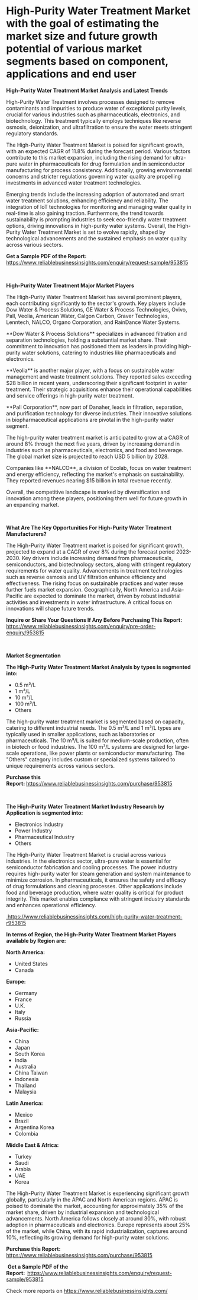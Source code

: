 <p><h1>High-Purity Water Treatment Market with the goal of estimating the market size and future growth potential of various market segments based on component, applications and end user</h1></p><p><strong>High-Purity Water Treatment Market Analysis and Latest Trends</strong></p>
<p><p>High-Purity Water Treatment involves processes designed to remove contaminants and impurities to produce water of exceptional purity levels, crucial for various industries such as pharmaceuticals, electronics, and biotechnology. This treatment typically employs techniques like reverse osmosis, deionization, and ultrafiltration to ensure the water meets stringent regulatory standards.</p><p>The High-Purity Water Treatment Market is poised for significant growth, with an expected CAGR of 11.8% during the forecast period. Various factors contribute to this market expansion, including the rising demand for ultra-pure water in pharmaceuticals for drug formulation and in semiconductor manufacturing for process consistency. Additionally, growing environmental concerns and stricter regulations governing water quality are propelling investments in advanced water treatment technologies.</p><p>Emerging trends include the increasing adoption of automated and smart water treatment solutions, enhancing efficiency and reliability. The integration of IoT technologies for monitoring and managing water quality in real-time is also gaining traction. Furthermore, the trend towards sustainability is prompting industries to seek eco-friendly water treatment options, driving innovations in high-purity water systems. Overall, the High-Purity Water Treatment Market is set to evolve rapidly, shaped by technological advancements and the sustained emphasis on water quality across various sectors.</p></p>
<p><strong>Get a Sample PDF of the Report:&nbsp;</strong> <a href="https://www.reliablebusinessinsights.com/enquiry/request-sample/953815?utm_campaign=3060&utm_medium=2&utm_source=Github&utm_content=ia&utm_term=11032025&utm_id=high-purity-water-treatment">https://www.reliablebusinessinsights.com/enquiry/request-sample/953815</a></p>
<p>&nbsp;</p>
<p><strong>High-Purity Water Treatment Major Market Players</strong></p>
<p><p>The High-Purity Water Treatment Market has several prominent players, each contributing significantly to the sector's growth. Key players include Dow Water & Process Solutions, GE Water & Process Technologies, Ovivo, Pall, Veolia, American Water, Calgon Carbon, Graver Technologies, Lenntech, NALCO, Organo Corporation, and RainDance Water Systems. </p><p>**Dow Water & Process Solutions** specializes in advanced filtration and separation technologies, holding a substantial market share. Their commitment to innovation has positioned them as leaders in providing high-purity water solutions, catering to industries like pharmaceuticals and electronics. </p><p>**Veolia** is another major player, with a focus on sustainable water management and waste treatment solutions. They reported sales exceeding $28 billion in recent years, underscoring their significant footprint in water treatment. Their strategic acquisitions enhance their operational capabilities and service offerings in high-purity water treatment.</p><p>**Pall Corporation**, now part of Danaher, leads in filtration, separation, and purification technology for diverse industries. Their innovative solutions in biopharmaceutical applications are pivotal in the high-purity water segment.</p><p>The high-purity water treatment market is anticipated to grow at a CAGR of around 8% through the next five years, driven by increasing demand in industries such as pharmaceuticals, electronics, and food and beverage. The global market size is projected to reach USD 5 billion by 2028.</p><p>Companies like **NALCO**, a division of Ecolab, focus on water treatment and energy efficiency, reflecting the market's emphasis on sustainability. They reported revenues nearing $15 billion in total revenue recently.</p><p>Overall, the competitive landscape is marked by diversification and innovation among these players, positioning them well for future growth in an expanding market.</p></p>
<p>&nbsp;</p>
<p><strong>What Are The Key Opportunities For High-Purity Water Treatment Manufacturers?</strong></p>
<p><p>The High-Purity Water Treatment market is poised for significant growth, projected to expand at a CAGR of over 8% during the forecast period 2023-2030. Key drivers include increasing demand from pharmaceuticals, semiconductors, and biotechnology sectors, along with stringent regulatory requirements for water quality. Advancements in treatment technologies such as reverse osmosis and UV filtration enhance efficiency and effectiveness. The rising focus on sustainable practices and water reuse further fuels market expansion. Geographically, North America and Asia-Pacific are expected to dominate the market, driven by robust industrial activities and investments in water infrastructure. A critical focus on innovations will shape future trends.</p></p>
<p><strong>Inquire or Share Your Questions If Any Before Purchasing This Report:</strong> <a href="https://www.reliablebusinessinsights.com/enquiry/pre-order-enquiry/953815?utm_campaign=3060&utm_medium=2&utm_source=Github&utm_content=ia&utm_term=11032025&utm_id=high-purity-water-treatment">https://www.reliablebusinessinsights.com/enquiry/pre-order-enquiry/953815</a></p>
<p>&nbsp;</p>
<p><strong>Market Segmentation</strong></p>
<p><strong>The High-Purity Water Treatment Market Analysis by types is segmented into:</strong></p>
<p><ul><li>0.5 m³/L</li><li>1 m³/L</li><li>10 m³/L</li><li>100 m³/L</li><li>Others</li></ul></p>
<p><p>The high-purity water treatment market is segmented based on capacity, catering to different industrial needs. The 0.5 m³/L and 1 m³/L types are typically used in smaller applications, such as laboratories or pharmaceuticals. The 10 m³/L is suited for medium-scale production, often in biotech or food industries. The 100 m³/L systems are designed for large-scale operations, like power plants or semiconductor manufacturing. The "Others" category includes custom or specialized systems tailored to unique requirements across various sectors.</p></p>
<p><strong>Purchase this Report:&nbsp;</strong><a href="https://www.reliablebusinessinsights.com/purchase/953815?utm_campaign=3060&utm_medium=2&utm_source=Github&utm_content=ia&utm_term=11032025&utm_id=high-purity-water-treatment">https://www.reliablebusinessinsights.com/purchase/953815</a></p>
<p>&nbsp;</p>
<p><strong>The High-Purity Water Treatment Market Industry Research by Application is segmented into:</strong></p>
<p><ul><li>Electronics Industry</li><li>Power Industry</li><li>Pharmaceutical Industry</li><li>Others</li></ul></p>
<p><p>The High-Purity Water Treatment Market is crucial across various industries. In the electronics sector, ultra-pure water is essential for semiconductor fabrication and cooling processes. The power industry requires high-purity water for steam generation and system maintenance to minimize corrosion. In pharmaceuticals, it ensures the safety and efficacy of drug formulations and cleaning processes. Other applications include food and beverage production, where water quality is critical for product integrity. This market enables compliance with stringent industry standards and enhances operational efficiency.</p></p>
<p><a href="https://www.reliablebusinessinsights.com/high-purity-water-treatment-r953815?utm_campaign=3060&utm_medium=2&utm_source=Github&utm_content=ia&utm_term=11032025&utm_id=high-purity-water-treatment">&nbsp;https://www.reliablebusinessinsights.com/high-purity-water-treatment-r953815</a></p>
<p><strong>In terms of Region, the High-Purity Water Treatment Market Players available by Region are:</strong></p>
<p>
    <p> <strong> North America: </strong>
        <ul>
            <li>United States</li>
            <li>Canada</li>
        </ul>
        </p> 
    <p> <strong> Europe: </strong>
        <ul>
            <li>Germany</li>
            <li>France</li>
            <li>U.K.</li>
            <li>Italy</li>
            <li>Russia</li>
        </ul>
        </p> 
    <p> <strong> Asia-Pacific: </strong>
        <ul>
            <li>China</li>
            <li>Japan</li>
            <li>South Korea</li>
            <li>India</li>
            <li>Australia</li>
            <li>China Taiwan</li>
            <li>Indonesia</li>
            <li>Thailand</li>
            <li>Malaysia</li>
        </ul>
        </p> 
    <p> <strong> Latin America: </strong>
        <ul>
            <li>Mexico</li>
            <li>Brazil</li>
            <li>Argentina Korea</li>
            <li>Colombia</li>
        </ul>
        </p> 
    <p> <strong> Middle East & Africa: </strong>
        <ul>
            <li>Turkey</li>
            <li>Saudi</li>
            <li>Arabia</li>
            <li>UAE</li>
            <li>Korea</li>
        </ul>
    </p>
    </p>
<p><p>The High-Purity Water Treatment Market is experiencing significant growth globally, particularly in the APAC and North American regions. APAC is poised to dominate the market, accounting for approximately 35% of the market share, driven by industrial expansion and technological advancements. North America follows closely at around 30%, with robust adoption in pharmaceuticals and electronics. Europe represents about 25% of the market, while China, with its rapid industrialization, captures around 10%, reflecting its growing demand for high-purity water solutions.</p></p>
<p><strong>Purchase this Report: </strong><a href="https://www.reliablebusinessinsights.com/purchase/953815?utm_campaign=3060&utm_medium=2&utm_source=Github&utm_content=ia&utm_term=11032025&utm_id=high-purity-water-treatment">https://www.reliablebusinessinsights.com/purchase/953815</a></p>
<p>&nbsp;<strong>Get a Sample PDF of the Report:&nbsp;&nbsp;</strong><a href="https://www.reliablebusinessinsights.com/enquiry/request-sample/953815?utm_campaign=3060&utm_medium=2&utm_source=Github&utm_content=ia&utm_term=11032025&utm_id=high-purity-water-treatment">https://www.reliablebusinessinsights.com/enquiry/request-sample/953815</a></p>
<p><strong></strong></p>
<p>Check more reports on <a href="https://www.reliablebusinessinsights.com/?utm_campaign=3060&utm_medium=2&utm_source=Github&utm_content=ia&utm_term=11032025&utm_id=high-purity-water-treatment">https://www.reliablebusinessinsights.com/</a></p>